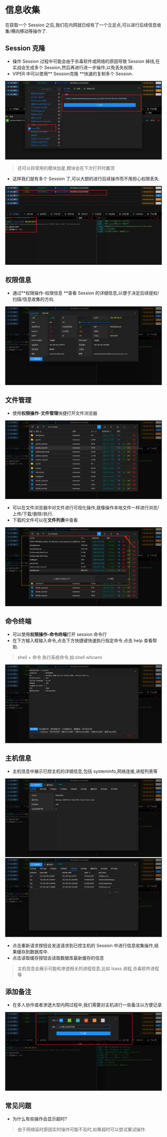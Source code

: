 # 信息收集

在获取一个 Session 之后,我们在内网就已经有了一个立足点,可以进行后续信息收集/横向移动等操作了.

## Session 克隆

+ 操作 Session 过程中可能会由于杀毒软件或网络的原因导致 Session 掉线,在实战会生成多个 Session,然后再进行进一步操作,以免丢失权限.
+ VIPER 中可以使用** Session克隆 **快速的复制多个 Session.

![1610514115550-0b0a2b4e-e740-4509-8e55-d11efda91887.webp](./img/JtGpXwfa58LBGk67/1610514115550-0b0a2b4e-e740-4509-8e55-d11efda91887-465284.webp)

> 还可以将常用的模块加星,模块会在下次打开时置顶
>

+ 这样我们就有多个 Session 了,可以大胆的进行后续操作而不用担心权限丢失.

![1610514148389-577a98e7-7a43-45bf-b375-109f693b9638.webp](./img/JtGpXwfa58LBGk67/1610514148389-577a98e7-7a43-45bf-b375-109f693b9638-316813.webp)

## 权限信息

+ 通过**权限操作-权限信息 **查看 Session 的详细信息,以便于决定后续提权/扫描/信息收集的方向.

![1610514237108-df9af281-c4c6-4310-be38-b7dba9b09857.webp](./img/JtGpXwfa58LBGk67/1610514237108-df9af281-c4c6-4310-be38-b7dba9b09857-008808.webp)

## 文件管理

+ 使用**权限操作**-**文件管理**快捷打开文件浏览器

![1610514259756-9ca5b2e8-f675-4502-bde5-9c553298f33d.webp](./img/JtGpXwfa58LBGk67/1610514259756-9ca5b2e8-f675-4502-bde5-9c553298f33d-894699.webp)

+ 可以在文件浏览器中对文件进行可视化操作,就像操作本地文件一样进行浏览/上传/下载/删除/执行.
+ 下载的文件可以在**文件列表**中查看

![1610514301835-101a02ec-dcde-4ee5-b4da-4167b9dfb461.webp](./img/JtGpXwfa58LBGk67/1610514301835-101a02ec-dcde-4ee5-b4da-4167b9dfb461-102212.webp)

## 命令终端

+ 可以使用**权限操作-命令终端**打开 session 命令行
+ 在下方输入框输入命令,点击下方快捷键快速执行指定命令.点击 help 查看帮助.

> shell + 命令 执行系统命令,如:shell whoami
>

![1610515232469-d211c0f5-9b53-4121-a699-eac175e80d6f.webp](./img/JtGpXwfa58LBGk67/1610515232469-d211c0f5-9b53-4121-a699-eac175e80d6f-053258.webp)

## 主机信息

+ 主机信息中展示已控主机的详细信息,包括 systeminfo,网络连接,进程列表等

![1610515266934-7fd2024f-96c3-44aa-a913-c7e1889732e0.webp](./img/JtGpXwfa58LBGk67/1610515266934-7fd2024f-96c3-44aa-a913-c7e1889732e0-169801.webp)![1610515305279-6b710c83-bab8-4d40-89d1-5a00f1792f65.webp](./img/JtGpXwfa58LBGk67/1610515305279-6b710c83-bab8-4d40-89d1-5a00f1792f65-682219.webp)

+ 点击重新请求按钮会发送请求到已控主机的 Session 中进行信息收集操作,结果缓存到数据库中.
+ 点击读取缓存按钮会读取数据库最新缓存的信息

> 主机信息会展示可能和渗透相关的进程信息,比如 lsass 进程,杀毒软件进程等
>

## 添加备注

+ 在多人协作或者渗透大型内网过程中,我们需要对主机进行一些备注以方便记录

![1610515376755-4131c71d-072a-4d3b-a53c-4385231e454f.webp](./img/JtGpXwfa58LBGk67/1610515376755-4131c71d-072a-4d3b-a53c-4385231e454f-101073.webp)

## 常见问题

+ 为什么有些操作会显示超时?

> 由于网络延时原因实时操作可能不及时,如果超时可以尝试重试操作.
